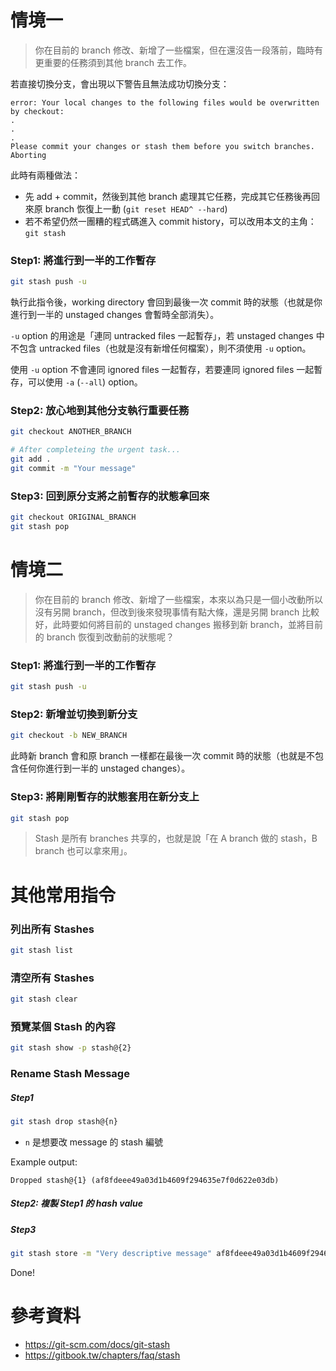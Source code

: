 # 情境一

> 你在目前的 branch 修改、新增了一些檔案，但在還沒告一段落前，臨時有更重要的任務須到其他 branch 去工作。

若直接切換分支，會出現以下警告且無法成功切換分支：

```plaintext
error: Your local changes to the following files would be overwritten by checkout:
.
.
.
Please commit your changes or stash them before you switch branches.
Aborting
```

此時有兩種做法：

- 先 add + commit，然後到其他 branch 處理其它任務，完成其它任務後再回來原 branch 恢復上一動 (`git reset HEAD^ --hard`)
- 若不希望仍然一團糟的程式碼進入 commit history，可以改用本文的主角：`git stash`

### Step1: 將進行到一半的工作暫存

```bash
git stash push -u
```

執行此指令後，working directory 會回到最後一次 commit 時的狀態（也就是你進行到一半的 unstaged changes 會暫時全部消失）。

`-u` option 的用途是「連同 untracked files 一起暫存」，若 unstaged changes 中不包含 untracked files（也就是沒有新增任何檔案），則不須使用 `-u` option。

使用 `-u` option 不會連同 ignored files 一起暫存，若要連同 ignored files 一起暫存，可以使用 `-a` (`--all`) option。

### Step2: 放心地到其他分支執行重要任務

```bash
git checkout ANOTHER_BRANCH

# After completeing the urgent task...
git add .
git commit -m "Your message"
```

### Step3: 回到原分支將之前暫存的狀態拿回來

```bash
git checkout ORIGINAL_BRANCH
git stash pop
```

# 情境二

> 你在目前的 branch 修改、新增了一些檔案，本來以為只是一個小改動所以沒有另開 branch，但改到後來發現事情有點大條，還是另開 branch 比較好，此時要如何將目前的 unstaged changes 搬移到新 branch，並將目前的 branch 恢復到改動前的狀態呢？

### Step1: 將進行到一半的工作暫存

```bash
git stash push -u
```

### Step2: 新增並切換到新分支

```bash
git checkout -b NEW_BRANCH
```

此時新 branch 會和原 branch 一樣都在最後一次 commit 時的狀態（也就是不包含任何你進行到一半的 unstaged changes）。

### Step3: 將剛剛暫存的狀態套用在新分支上

```bash
git stash pop
```

> Stash 是所有 branches 共享的，也就是說「在 A branch 做的 stash，B branch 也可以拿來用」。

# 其他常用指令

### 列出所有 Stashes

```bash
git stash list
```

### 清空所有 Stashes

```bash
git stash clear
```

### 預覽某個 Stash 的內容

```bash
git stash show -p stash@{2}
```

### Rename Stash Message

##### Step1

```bash
git stash drop stash@{n}
```

- `n` 是想要改 message 的 stash 編號

Example output:

```plaintext
Dropped stash@{1} (af8fdeee49a03d1b4609f294635e7f0d622e03db)
```

##### Step2: 複製 Step1 的 hash value

##### Step3

```bash
git stash store -m "Very descriptive message" af8fdeee49a03d1b4609f294635e7f0d622e03db
```

Done!

# 參考資料

- <https://git-scm.com/docs/git-stash>
- <https://gitbook.tw/chapters/faq/stash>

